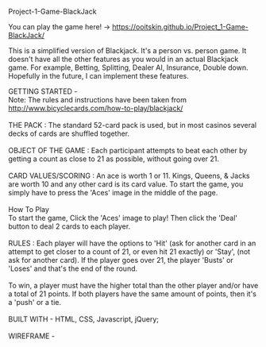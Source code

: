 Project-1-Game-BlackJack

You can play the game here! ->  https://ooitskin.github.io/Project_1-Game-BlackJack/
  
This is a simplified version of Blackjack. It's a person vs. person game. It doesn't have all the other features as you would in an actual Blackjack game. For example, Betting, Splitting, Dealer AI, Insurance, Double down. Hopefully in the future, I can implement these features.
  
GETTING STARTED -
<br>
Note: The rules and instructions have been taken from http://www.bicyclecards.com/how-to-play/blackjack/
<br>
<br>
THE PACK : The standard 52-card pack is used, but in most casinos several decks of cards are shuffled together. 
<br>
<br>
OBJECT OF THE GAME : Each participant attempts to beat each other by getting a count as close to 21 as possible, without going over 21.
<br>
<br>
CARD VALUES/SCORING : An ace is worth 1 or 11. Kings, Queens, & Jacks are worth 10 and any other card is its card value.
To start the game, you simply have to press the 'Aces' image in the middle of the page.
<br>
<br>
How To Play
<br>
To start the game, Click the 'Aces' image to play! Then click the 'Deal' button to deal 2 cards to each player.
<br>
<br>
RULES : Each player will have the options to 'Hit' (ask for another card in an attempt to get closer to a count of 21, or even hit 21 exactly) or 'Stay', (not ask for another card). If the player goes over 21, the player 'Busts' or 'Loses' and that's the end of the round.
<br>
<br>
To win, a player must have the higher total than the other player and/or have a total of 21 points. If both players have the same amount of points, then it's a 'push' or a tie.
<br>
<br>
BUILT WITH - 
HTML, CSS, Javascript, jQuery;
<br>
<br>
WIREFRAME - 

  
